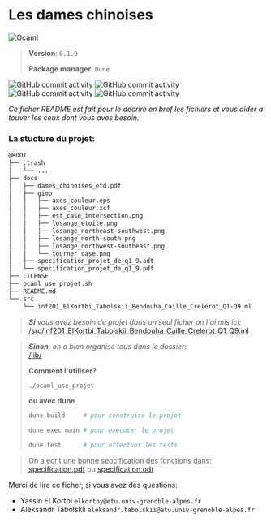 
# Les dames chinoises

![Ocaml](https://img.shields.io/endpoint?url=https://ci.ocamllabs.io/badge/mirage/ocaml-github/master&logo=ocaml)

> **Version**: `0.1.9`
> 
> **Package manager**: `Dune` 



![GitHub commit activity](https://img.shields.io/github/commit-activity/t/AlexLovser/Project-INF201?authorFilter=Elkatra2&style=for-the-badge&link=https://github.com/Elkatra2)
![GitHub commit activity](https://img.shields.io/github/commit-activity/t/AlexLovser/Project-INF201?authorFilter=AlexLovser&style=for-the-badge&link=https://github.com/AlexLovser)
![GitHub commit activity](https://img.shields.io/github/commit-activity/t/AlexLovser/Project-INF201?authorFilter=dfox235&style=for-the-badge&link=https://github.com/dfox235)
![GitHub commit activity](https://img.shields.io/github/commit-activity/t/AlexLovser/Project-INF201?authorFilter=AkrBen&style=for-the-badge&link=https://github.com/AkrBen)


*Ce ficher README est fait pour le decrire en bref les fichiers et vous aider a touver les ceux dont vous aves besoin.*


### La stucture du projet:
```bash
@ROOT
├── .trash
│   └── ...
├── docs
│   ├── dames_chinoises_etd.pdf
│   ├── gimp
│   │   ├── axes_couleur.eps
│   │   ├── axes_couleur.xcf
│   │   ├── est_case_intersection.png
│   │   ├── losange_etoile.png
│   │   ├── losange_northeast-southwest.png
│   │   ├── losange_north-south.png
│   │   ├── losange_northwest-southeast.png
│   │   └── tourner_case.png
│   ├── specification_projet_de_q1_9.odt
│   └── specification_projet_de_q1_9.pdf
├── LICENSE
├── ocaml_use_projet.sh
├── README.md
└── src
    └── inf201_ElKortbi_Tabolskii_Bendouha_Caille_Crelerot_Q1-Q9.ml
```

> ***Si** vous avez besoin de projet dans un seul ficher on l'ai mis ici:*<br>[/src/inf201_ElKortbi_Tabolskii_Bendouha_Caille_Crelerot_Q1_Q9.ml](/projet_04_03_2024/inf201_ElKortbi_Tabolskii_Bendouha_Caille_Crelerot_Q1_Q9.ml)


> ***Sinon**, on a bien organise tous dans le dossier*:<br>[/lib/](/lib/)
> 
> **Comment l'utiliser?**
>
> ```bash
> ./ocaml_use_projet
> ```
> **ou avec dune**
> ```bash
> dune build     # pour construire le projet
> ```
> ```bash
> dune exec main # pour executer le projet
> ```
> ```bash
> dune test      # pour effectuer les tests
> ```

> On a ecrit une bonne sepcification des fonctions dans: 
> [specification.pdf](/projet_04_03_2024/specification_projet_de_q1_9.pdf)
 ou [specification.odt](/projet_04_03_2024/specification_projet_de_q1_9.odt)


Merci de lire ce ficher, si vous avez des questions:   
- Yassin El Kortbi    `elkortby@etu.univ-grenoble-alpes.fr`
- Aleksandr Tabolskii `aleksandr.tabolskii@etu.univ-grenoble-alpes.fr`
